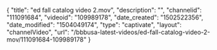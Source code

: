 {
    "title": "ed fall catalog video 2.mov",
    "description": "",
    "channelid": "111091684",
    "videoid": "109989178",
    "date_created": "1502522356",
    "date_modified": "1504049174",
    "type": "captivate",
    "layout": "channelVideo",
    "url": "\/bbbusa-latest-videos\/ed-fall-catalog-video-2-mov\/111091684-109989178"
}